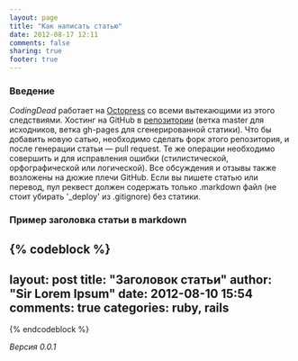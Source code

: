 ```yaml
---
layout: page
title: "Как написать статью"
date: 2012-08-17 12:11
comments: false
sharing: true
footer: true
---
```

### Введение
*CodingDead* работает на [Octopress](http://octopress.org/) со всеми вытекающими из этого следствиями. Хостинг на GitHub в [репозитории](https://github.com/vshvedov/codingdead) (ветка master для исходников, ветка gh-pages для сгенерированной статики). Что бы добавить новую сатью, необходимо сделать форк этого репозитория, и после генерации статьи — pull request. Те же операции необходимо совершить и для исправления ошибки (стилистической, орфографической или логической). Все обсуждения и отзывы также возложены на дюжие плечи GitHub. Если вы пишете статью или перевод, пул реквест должен содержать только .markdown файл (не стоит убирать '_deploy' из .gitignore) без статики.

### Пример заголовка статьи в markdown

{% codeblock %}
---
layout: post
title: "Заголовок статьи"
author: "Sir Lorem Ipsum"
date: 2012-08-10 15:54
comments: true
categories: ruby, rails
---
{% endcodeblock %}

_Версия 0.0.1_